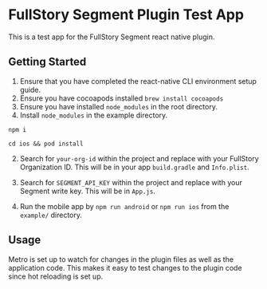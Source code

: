 # FullStory Segment Plugin Test App

This is a test app for the FullStory Segment react native plugin.

## Getting Started

1. Ensure that you have completed the react-native CLI environment setup guide.
2. Ensure you have cocoapods installed `brew install cocoapods`
3. Ensure you have installed `node_modules` in the root directory.
4. Install `node_modules` in the example directory.

```
npm i

cd ios && pod install
```

2. Search for `your-org-id` within the project and replace with your FullStory Organization ID. This will be in your app `build.gradle` and `Info.plist`.

3. Search for `SEGMENT_API_KEY` within the project and replace with your Segment write key. This will be in `App.js`.

4. Run the mobile app by `npm run android` or `npm run ios` from the `example/` directory.

## Usage

Metro is set up to watch for changes in the plugin files as well as the application code. This makes it easy to test changes to the plugin code since hot reloading is set up.
